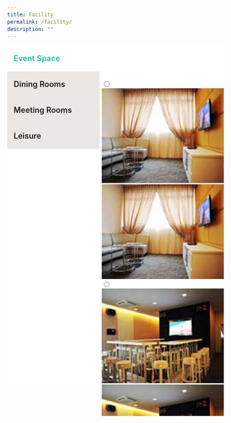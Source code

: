 ```yaml
---
title: Facility
permalink: /facility/
description: ""
---
```

<style type="text/css">.bp-section-pagetitle {
        background: url(/files/Assets/images/facility-bg.jpg) no-repeat center center !important;
        background-size: auto;
        background-size: 100% !important;
        height: 338px !important;
    }
.clear-backend {
  background: #fff;
  width: 100%;
  height: 800px;
  position: relative;
}
.clear-backend > input {
  position: absolute;
  filter: alpha(opacity=0);
  opacity: 0;
}
.clear-backend > input:hover {
  cursor: pointer;
}
.clear-backend > input:hover + span,
.clear-backend > input:checked + span {
  background: #fff;
  color: #1ABC9C;
}
.clear-backend > input:checked + span + i {
  color: #1ABC9C;
}
.clear-backend > i {
  position: absolute;
  margin-top: -40px;
  padding: 0 20px;
  font-size: 20px;
}
.clear-backend > span,
.clear-backend > i {
  -webkit-transition: all .5s;
     -moz-transition: all .5s;
     -o-transition: all .5s;
      transition: all .5s;
}
.clear-backend > input,
.clear-backend > span {
  background: #ebe7e4;
display: block;
width: 200px;
height: 60px;
line-height: 60px;
text-align: left;
z-index: 9;
padding-left: 15px;
font-size: 18px;
font-weight: 600;
}
.tab-content {
  position: absolute;
  top: 0;
  right: 0;
  width: calc(100% - 200px);
  height: 100%;
  padding-top: 60px;
  overflow: hidden;
}
.tab-content section {
  position: absolute;
  width: 100%;
  height: 100%;
  padding: 20px;
  display: none;
}
.clear-backend > input.tab-1:checked ~ .tab-content .tab-item-1 {
  display: block;
}
.clear-backend > input.tab-2:checked ~ .tab-content .tab-item-2 {
  display: block;
}
.clear-backend > input.tab-3:checked ~ .tab-content .tab-item-3 {
  display: block;
}
.clear-backend > input.tab-4:checked ~ .tab-content .tab-item-4 {
  display: block;
}
@media only screen and (max-width: 641px) {
  .avatar, 
  .clear-backend > input,
  .clear-backend > span {
    width: 60px;
    height: 60px;
  }
  .clear-backend > span {
    filter: alpha(opacity=0);
    opacity: 0;
  }
  .avatar div {
    width: 40px;
    height: 40px;
    border-radius: 50%;
    top: 5px;
    left: 5px;
  }
  .top-bar,
  .tab-content {
  width: calc(100% - 60px);
  }
}
</style>
<div class="container">
<div class="clear-backend">
<input type="radio" class="tab-1" name="tab" checked="checked">
<span>Event Space</span><i class="fa fa-home"></i>
<input type="radio" class="tab-2" name="tab">
<span>Dining Rooms</span><i class="fa fa-medium"></i>
<input type="radio" class="tab-3" name="tab">
<span>Meeting Rooms</span><i class="fa fa-user"></i>
<input type="radio" class="tab-4" name="tab">
<span>Leisure</span><i class="fa fa-comment"></i>
<div class="tab-content">
  <section class="tab-item-1">
    <div id="event-space" class="tabcontent facility-tab-content">
          <div class="facility-media">
            <div class="demo">
              <div class="item">
                <div class="clearfix" style="max-width:474px;margin: 0 auto;">
                  <div class="gallery">
                    <div class="gallery__item">
                      <input class="gallery__selector" name="gallery" checked="" id="img-1" type="radio">
                      <img alt="" src="/files/Assets/media/facility/KTVPrivateRoom.jpg" class="gallery__img">
                      <label class="gallery__thumb" for="img-1">
                        <img alt="" src="/files/Assets/media/facility/KTVPrivateRoom.jpg">
                      </label>
                    </div>
                    <div class="gallery__item">
                      <input class="gallery__selector" name="gallery" id="img-2" type="radio">
                      <img alt="" src="/files/Assets/media/facility/KTVLounge.jpg" class="gallery__img">
                      <label class="gallery__thumb" for="img-2">
                        <img alt="" src="/files/Assets/media/facility/KTVLounge.jpg">
                      </label>
                    </div>
                    <div class="gallery__item">
                      <input class="gallery__selector" name="gallery" id="img-3" type="radio">
                      <img alt="" src="/files/Assets/media/facility/ChaletRooms.jpg" class="gallery__img">
                      <label class="gallery__thumb" for="img-3">
                        <img alt="" src="/files/Assets/media/facility/ChaletRooms.jpg">
                      </label>
                    </div>
                  </div>
                </div>
              </div>
            </div>
          </div>
          <div class="facility-type-details">
            <h3 class="facility-title">Event Space</h3>
            <p> Lorem Ipsum is simply dummy text of the printing and typesetting industry. Lorem Ipsum has been the industry's standard dummy text ever since the 1500s, when an unknown printer took a galley of type and scrambled it to make a type specimen book. </p>
            <table class="table  facility-table">
              <thead>
                <tr>
                  <th scope="col" class="thead-left">Facility</th>
                  <th scope="col" class="thead-right">Fee</th>
                </tr>
              </thead>
              <tbody>
                <tr>
                  <td class="facility-name data-left">Ante Hall</td>
                  <td class="facility-price data-right">
                    <span class="dollor-sign">$</span>50 / 4hrs
                  </td>
                </tr>
                <tr>
                  <td class="facility-name even-data-left">Dining Hall <br>
                    <span>(Incl. free use of Foyer )</span>
                  </td>
                  <td class="facility-price even-data-right">
                    <span class="dollor-sign">$</span>150 / day
                  </td>
                </tr>
                <tr>
                  <td class="facility-name data-left">Foyer <br>
                    <span>(Free with booking of Dining hall)</span>
                  </td>
                  <td class="facility-price data-right">
                    <span class="dollor-sign">$</span>30 / 4hrs
                  </td>
                </tr>
                <tr>
                  <td class="facility-name even-data-left"> Lawn </td>
                  <td class="facility-price even-data-right">
                    <span class="dollor-sign">$</span>20 /day
                  </td>
                </tr>
              </tbody>
            </table>
          </div>
        </div>
  </section>
  <section class="tab-item-2">
    <div id="dining" class="tabcontent facility-tab-content">
          <div class="facility-media">
            <div class="demo">
              <div class="item">
                <div class="clearfix" style="max-width:474px;margin: 0 auto;">
                  <div class="gallery2">
                    <div class="gallery2__item">
                      <input class="gallery2__selector" name="gallery" checked="" id="img2-1" type="radio">
                      <img alt="" src="/files/Assets/media/facility/Bar&amp;Dinning.jpg" class="gallery2__img">
                      <label class="gallery2__thumb" for="img2-1">
                        <img alt="" src="/files/Assets/media/facility/Bar&amp;Dinning.jpg">
                      </label>
                    </div>
                    <div class="gallery2__item">
                      <input class="gallery2__selector" name="gallery" id="img2-2" type="radio">
                      <img alt="" src="/files/Assets/media/facility/BBQPits.jpg" class="gallery2__img">
                      <label class="gallery2__thumb" for="img2-2">
                        <img alt="" src="/files/Assets/media/facility/BBQPits.jpg">
                      </label>
                    </div>
                  </div>
                </div>
              </div>
            </div>
          </div>
          <div class="facility-type-details">
            <h3 class="facility-title">Dining Rooms</h3>
            <p> Lorem Ipsum is simply dummy text of the printing and typesetting industry. Lorem Ipsum has been the industry's standard dummy text ever since the 1500s, when an unknown printer took a galley of type and scrambled it to make a type specimen book. </p>
            <table class="table  facility-table">
              <thead>
                <tr>
                  <th scope="col" class="thead-left">Facility</th>
                  <th scope="col" class="thead-right">Fee</th>
                </tr>
              </thead>
              <tbody>
                <tr>
                  <td class="facility-name data-left">Private Dining Room</td>
                  <td class="facility-price data-right">Free</td>
                </tr>
                <tr>
                  <td class="facility-name even-data-left">Fine Dining Room</td>
                  <td class="facility-price even-data-right">
                    <span class="dollor-sign">$</span>40 / 4hrs
                  </td>
                </tr>
              </tbody>
            </table>
          </div>
        </div>
  </section>
  <section class="tab-item-3">
    <div id="meeting" class="tabcontent facility-tab-content">
          <div class="facility-media">
            <div class="demo">
              <div class="item">
                <div class="clearfix" style="max-width:474px;margin: 0 auto;">
                  <ul id="image-gallery-meeting" class="gallery list-unstyled cS-hidden">
                    <li data-thumb="/files/Assets/media/facility/Foyer.jpg">
                      <img class="slider-image" src="/files/Assets/media/facility/Foyer.jpg">
                      <div class="caption">
                        <p>Foyer</p>
                      </div>
                    </li>
                  </ul>
                </div>
              </div>
            </div>
          </div>
          <div class="facility-type-details">
            <h3 class="facility-title">Meeting Rooms</h3>
            <p> Lorem Ipsum is simply dummy text of the printing and typesetting industry. Lorem Ipsum has been the industry's standard dummy text ever since the 1500s, when an unknown printer took a galley of type and scrambled it to make a type specimen book. </p>
            <table class="table  facility-table">
              <thead>
                <tr>
                  <th scope="col" class="thead-left">Facility</th>
                  <th scope="col" class="thead-right">Fee</th>
                </tr>
              </thead>
              <tbody>
                <tr>
                  <td class="facility-name data-left">Committee Room</td>
                  <td class="facility-price data-right">
                    <span class="dollor-sign">$</span>20 / 4hrs
                  </td>
                </tr>
                <tr>
                  <td class="facility-name even-data-left">Games Room</td>
                  <td class="facility-price even-data-right">
                    <span class="dollor-sign">$</span>20 / 4hrs
                  </td>
                </tr>
                <tr>
                  <td class="facility-name data-left">Library</td>
                  <td class="facility-price data-right">
                    <span class="dollor-sign">$</span>20 / 4hrs
                  </td>
                </tr>
              </tbody>
            </table>
          </div>
        </div>
  </section>
  <section class="tab-item-4">
    <div id="leisure" class="tabcontent facility-tab-content">
          <div class="facility-media">
            <div class="demo">
              <div class="item">
                <div class="clearfix" style="max-width:474px;margin: 0 auto;">
                  <ul id="image-gallery-leisure" class="gallery list-unstyled cS-hidden">
                    <li data-thumb="/files/Assets/media/facility/Gymnasium.jpg">
                      <img class="slider-image" src="/files/Assets/media/facility/Gymnasium.jpg">
                      <div class="caption">
                        <p>Gymnasium</p>
                      </div>
                    </li>
                    <li data-thumb="/files/Assets/media/facility/thumbs/Dartboard.jpg" width="100%">
                      <img class="slider-image" src="/files/Assets/media/facility/Dartboard.jpg">
                      <div class="caption">
                        <p>Dartboard</p>
                      </div>
                    </li>
                    <li data-thumb="/files/Assets/media/facility/FoosballTable.jpg">
                      <img class="slider-image" src="/files/Assets/media/facility/FoosballTable.jpg">
                      <div class="caption">
                        <p>Foosball Table</p>
                      </div>
                    </li>
                  </ul>
                </div>
              </div>
            </div>
          </div>
          <div class="facility-type-details">
            <h3 class="facility-title">Leisure</h3>
            <p> Lorem Ipsum is simply dummy text of the printing and typesetting industry. Lorem Ipsum has been the industry's standard dummy text ever since the 1500s, when an unknown printer took a galley of type and scrambled it to make a type specimen book. </p>
            <table class="table  facility-table">
              <thead>
                <tr>
                  <th scope="col" class="thead-left">Facility</th>
                  <th scope="col" class="thead-right">Fee</th>
                </tr>
              </thead>
              <tbody>
                <tr>
                  <td class="facility-name data-left">Tennis</td>
                  <td class="facility-price data-right">
                    <span class="dollor-sign">$</span>7.50 / hr
                  </td>
                </tr>
                <tr>
                  <td class="facility-name even-data-left">KTV - Private Room</td>
                  <td class="facility-price even-data-right">
                    <span class="dollor-sign">$</span>10 / 2hrs
                  </td>
                </tr>
                <tr>
                  <td class="facility-name data-left">KTV - Lounge</td>
                  <td class="facility-price data-right">
                    <span class="dollor-sign">$</span>40 / 2hrs
                  </td>
                </tr>
                <tr>
                  <td class="facility-name even-data-left"> Chalest <br>
                    <span>(incl. free use of BBQ Pits)</span>
                  </td>
                  <td class="facility-price even-data-right">
                    <span class="dollor-sign">$</span>40 / day
                  </td>
                </tr>
                <tr>
                  <td class="facility-name data-left"> BBQ Pits <br>
                    <span>(Free with booking of Chalet)</span>
                  </td>
                  <td class="facility-price data-right">
                    <span class="dollor-sign">$</span>10 / day
                  </td>
                </tr>
              </tbody>
            </table>
          </div>
        </div>
  </section>
</div>
</div>
</div>

